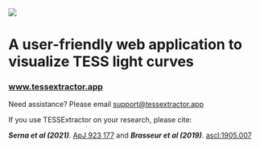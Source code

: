 <img src="https://user-images.githubusercontent.com/15573863/184284484-a0041c6e-df4e-45e5-b262-def835e6dbd5.gif"/>

# A user-friendly web application to visualize TESS light curves

### www.tessextractor.app

Need assistance? Please email
support@tessextractor.app

If you use TESSExtractor on your research, please cite:

***Serna et al (2021)***. [ApJ 923 177](https://doi.org/10.3847/1538-4357/AC300A) and ***Brasseur et al (2019)***. [ascl:1905.007](https://ui.adsabs.harvard.edu/abs/2019ascl.soft05007B/abstract)

